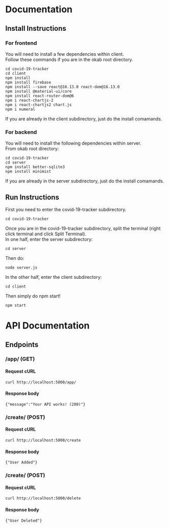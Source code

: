 # Documentation

## Install Instructions
### For frontend
You will need to install a few dependencies within client.\
Follow these commands if you are in the okab root directory.
```
cd covid-19-tracker
cd client
npm install
npm install firebase
npm install --save react@16.13.0 react-dom@16.13.0
npm install @material-ui/core
npm install react-router-dom@6
npm i react-chartjs-2
npm i react-chartjs2 chart.js
npm i numeral
```
If you are already in the client subdirectory, just do the install comamands.

### For backend
You will need to install the following dependencies within server.\
From okab root directory:
```
cd covid-19-tracker
cd server
npm install better-sqlite3
npm install minimist
```
If you are already in the server subdirectory, just do the install comamands.

## Run Instructions
First you need to enter the covid-19-tracker subdirectory.
```
cd covid-19-tracker
```
Once you are in the covid-19-tracker subdirectory, split the terminal (right click terminal and click Split Terminal).\
In one half, enter the server subdirectory:
```
cd server
```
Then do:
```
node server.js
```
In the other half, enter the client subdirectory:
```
cd client
```
Then simply do npm start!
```
npm start
```

#  API Documentation

## Endpoints

### /app/ (GET)

#### Request cURL

```
curl http://localhost:5000/app/
```

#### Response body

```
{"message":"Your API works! (200)"}
```

### /create/ (POST)

#### Request cURL

```
curl http://localhost:5000/create
```

#### Response body

```
{"User Added"}
```
### /create/ (POST)

#### Request cURL

```
curl http://localhost:5000/delete
```

#### Response body

```
{"User Deleted"}
```